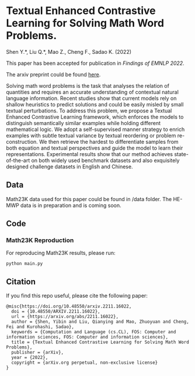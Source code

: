# Textual Enhanced Contrastive Learning for Solving Math Word Problems.
Shen Y.\*, Liu Q.\*, Mao Z., Cheng F., Sadao K. (2022)

This paper has been accepted for publication in *Findings of EMNLP 2022*.

The arxiv preprint could be found [here](https://arxiv.org/abs/2211.16022).

Solving math word problems is the task that analyses the relation of quantities and requires an accurate understanding of contextual natural language information. Recent studies show that current models rely on shallow heuristics to predict solutions and could be easily misled by small textual perturbations. To address this problem, we propose a Textual Enhanced Contrastive Learning framework, which enforces the models to distinguish semantically similar examples while holding different mathematical logic. We adopt a self-supervised manner strategy to enrich examples with subtle textual variance by textual reordering or problem re-construction. We then retrieve the hardest to differentiate samples from both equation and textual perspectives and guide the model to learn their representations. Experimental results show that our method achieves state-of-the-art on both widely used benchmark datasets and also exquisitely designed challenge datasets in English and Chinese. 


## Data

Math23K data used for this paper could be found in /data folder. The HE-MWP data is in preparation and is coming soon.


## Code

### Math23K Reproduction

For reproducing Math23K results, please run:

```
python main.py
```


## Citation



If you find this repo useful, please cite the following paper:

```
@misc{https://doi.org/10.48550/arxiv.2211.16022,
  doi = {10.48550/ARXIV.2211.16022},
  url = {https://arxiv.org/abs/2211.16022},
  author = {Shen, Yibin and Liu, Qianying and Mao, Zhuoyuan and Cheng, Fei and Kurohashi, Sadao},
  keywords = {Computation and Language (cs.CL), FOS: Computer and information sciences, FOS: Computer and information sciences},
  title = {Textual Enhanced Contrastive Learning for Solving Math Word Problems},
  publisher = {arXiv},
  year = {2022},
  copyright = {arXiv.org perpetual, non-exclusive license}
}

```
